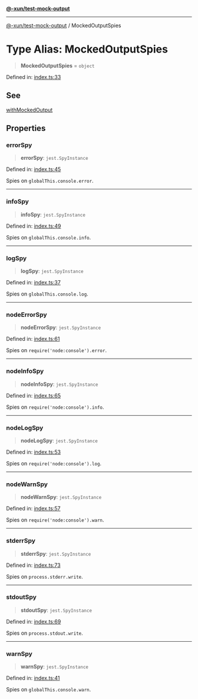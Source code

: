 [**@-xun/test-mock-output**](../README.md)

***

[@-xun/test-mock-output](../README.md) / MockedOutputSpies

# Type Alias: MockedOutputSpies

> **MockedOutputSpies** = `object`

Defined in: [index.ts:33](https://github.com/Xunnamius/test-utils/blob/2615168e588d92b2e8ef54076f2cfebd50048866/packages/test-mock-output/src/index.ts#L33)

## See

[withMockedOutput](../functions/withMockedOutput.md)

## Properties

### errorSpy

> **errorSpy**: `jest.SpyInstance`

Defined in: [index.ts:45](https://github.com/Xunnamius/test-utils/blob/2615168e588d92b2e8ef54076f2cfebd50048866/packages/test-mock-output/src/index.ts#L45)

Spies on `globalThis.console.error`.

***

### infoSpy

> **infoSpy**: `jest.SpyInstance`

Defined in: [index.ts:49](https://github.com/Xunnamius/test-utils/blob/2615168e588d92b2e8ef54076f2cfebd50048866/packages/test-mock-output/src/index.ts#L49)

Spies on `globalThis.console.info`.

***

### logSpy

> **logSpy**: `jest.SpyInstance`

Defined in: [index.ts:37](https://github.com/Xunnamius/test-utils/blob/2615168e588d92b2e8ef54076f2cfebd50048866/packages/test-mock-output/src/index.ts#L37)

Spies on `globalThis.console.log`.

***

### nodeErrorSpy

> **nodeErrorSpy**: `jest.SpyInstance`

Defined in: [index.ts:61](https://github.com/Xunnamius/test-utils/blob/2615168e588d92b2e8ef54076f2cfebd50048866/packages/test-mock-output/src/index.ts#L61)

Spies on `require('node:console').error`.

***

### nodeInfoSpy

> **nodeInfoSpy**: `jest.SpyInstance`

Defined in: [index.ts:65](https://github.com/Xunnamius/test-utils/blob/2615168e588d92b2e8ef54076f2cfebd50048866/packages/test-mock-output/src/index.ts#L65)

Spies on `require('node:console').info`.

***

### nodeLogSpy

> **nodeLogSpy**: `jest.SpyInstance`

Defined in: [index.ts:53](https://github.com/Xunnamius/test-utils/blob/2615168e588d92b2e8ef54076f2cfebd50048866/packages/test-mock-output/src/index.ts#L53)

Spies on `require('node:console').log`.

***

### nodeWarnSpy

> **nodeWarnSpy**: `jest.SpyInstance`

Defined in: [index.ts:57](https://github.com/Xunnamius/test-utils/blob/2615168e588d92b2e8ef54076f2cfebd50048866/packages/test-mock-output/src/index.ts#L57)

Spies on `require('node:console').warn`.

***

### stderrSpy

> **stderrSpy**: `jest.SpyInstance`

Defined in: [index.ts:73](https://github.com/Xunnamius/test-utils/blob/2615168e588d92b2e8ef54076f2cfebd50048866/packages/test-mock-output/src/index.ts#L73)

Spies on `process.stderr.write`.

***

### stdoutSpy

> **stdoutSpy**: `jest.SpyInstance`

Defined in: [index.ts:69](https://github.com/Xunnamius/test-utils/blob/2615168e588d92b2e8ef54076f2cfebd50048866/packages/test-mock-output/src/index.ts#L69)

Spies on `process.stdout.write`.

***

### warnSpy

> **warnSpy**: `jest.SpyInstance`

Defined in: [index.ts:41](https://github.com/Xunnamius/test-utils/blob/2615168e588d92b2e8ef54076f2cfebd50048866/packages/test-mock-output/src/index.ts#L41)

Spies on `globalThis.console.warn`.
